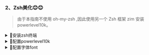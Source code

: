 ﻿### 2、Zsh美化😊😊

> 由于本指南不使用 oh-my-zsh ,因此使用另一个 Zsh 框架 zim 安装 powerlevel10k。


<details><summary>🚀安装zsh终端</summary>

- 安装 zsh

  ```
  yum install zsh
  ```

</details>

<details><summary>🚀配置powerlevel10k</summary>

- 安装 zim

  ```
  curl -fsSL https://raw.githubusercontent.com/zimfw/install/master/install.zsh | zsh
  ```

- 编辑 Zsh 配置文件 ~/.zimrc ：

  ```
  vim ~/.zimrc

  # 在文件最后加入下面的一行文字，以添加 powerlevel10k 模块，然后退出。
  zmodule romkatv/powerlevel10k

  ```

- Start zsh!
  ```
  zsh
  ```

</details>

<details><summary>🚀配置字体font</summary>

> 在此时配置时，很多图标符号看不到，因为 powerlevel10k 中包含许多特殊图标符号，需要与之兼容的字体， 由于我们是用远程连接来使用昇腾的终端环境，所以字体依托的是电脑终端的字体

- 安装nerd fonts字体
>Nerd Fonts是一种用于编程和终端环境的字体集合，包含了大量的图标和符号，可以帮助开发人员更好地阅读和编辑代码。

- 打开[Nerd Fonts](https://github.com/ryanoasis/nerd-fonts)  github主仓库，点击releases，进入后选择想要的字体，这里推荐使用DroidSansM Nerd Font。

- 解压缩下载的字体文件。

- 右键单击字体文件，选择“安装”选项。

- 在终端或代码编辑器中选择新安装的字体。

</details>
